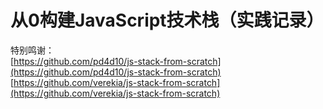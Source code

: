 从0构建JavaScript技术栈（实践记录）
===

特别鸣谢：    
[https://github.com/pd4d10/js-stack-from-scratch](https://github.com/pd4d10/js-stack-from-scratch)    
[https://github.com/verekia/js-stack-from-scratch](https://github.com/verekia/js-stack-from-scratch)
